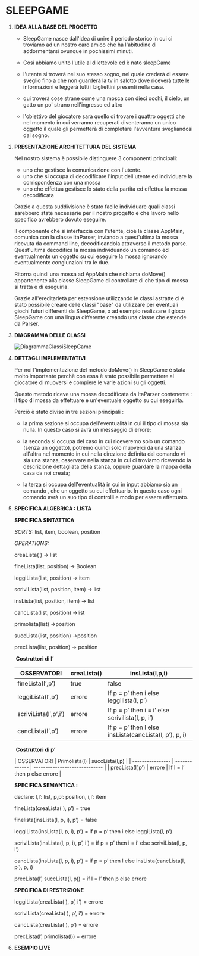 # SLEEPGAME

1. **IDEA ALLA BASE DEL PROGETTO**

   - SleepGame nasce dall'idea di unire il periodo storico in cui ci troviamo ad un nostro caro amico che ha l'abitudine di addormentarsi ovunque in pochissimi minuti.

   - Così abbiamo unito l'utile al dilettevole ed è nato sleepGame

   - l'utente si troverà nel suo stesso sogno, nel quale crederà di essere sveglio fino a che non guarderà la tv in salotto dove riceverà tutte le informazioni e leggerà tutti i bigliettini presenti nella casa.

   - qui troverà cose strane come una mosca con dieci occhi, il cielo, un gatto un po' strano nell'ingresso ed altro

   - l'obiettivo del giocatore sarà quello di trovare i quattro oggetti che nel momento in cui verranno recuperati diventeranno un unico oggetto il quale gli permetterà di completare l'avventura svegliandosi dal sogno.

     

2. **PRESENTAZIONE ARCHITETTURA DEL SISTEMA**

   Nel nostro sistema è possibile distinguere 3 componenti principali:

   - uno che gestisce la comunicazione con l'utente.
   - uno che si occupa di decodificare l'input dell'utente ed individuare la corrispondenza con una mossa
   - uno che effettua gestisce lo stato della partita ed effettua la mossa decodificata

    Grazie a questa suddivisione è stato facile individuare quali classi sarebbero state necessarie per il nostro progetto e che lavoro nello specifico avrebbero dovuto eseguire.

   Il componente che si interfaccia con l'utente, cioè la classe AppMain, comunica con la classe ItaParser, inviando a quest'ultima la mossa ricevuta da command line, decodificandola attraverso il metodo parse.
   Quest'ultima decodifica la mossa individuando un comando ed eventualmente un oggetto su cui eseguire la mossa ignorando eventualmente congiunzioni tra le due.

   Ritorna quindi una mossa ad AppMain che richiama doMove() appartenente alla classe SleepGame di controllare di che tipo di mossa si tratta e di eseguirla. 

   Grazie all'ereditarietà per estensione utilizzando le classi astratte ci è stato possibile creare delle classi "base" da utilizzare per eventuali giochi futuri differenti da SleepGame, o ad esempio realizzare il gioco SleepGame con una lingua differente creando una classe che estende da Parser.

   

3. **DIAGRAMMA DELLE CLASSI**

   ![DiagrammaClassiSleepGame](../img/DiagrammaClassiSleepGame.jpg)

   

4. **DETTAGLI IMPLEMENTATIVI**

   Per noi l'implementazione del metodo doMove() in SleepGame è stata molto importante perchè con essa è stato possibile permettere al giocatore di muoversi e compiere le varie azioni su gli oggetti.

   Questo metodo riceve una mossa decodificata da ItaParser contenente : il tipo di mossa da effettuare e un'eventuale oggetto su cui eseguirla.

   Perciò è stato diviso in tre sezioni principali :

   - la prima sezione si occupa dell'eventualità in cui il tipo di mossa sia nulla. In questo caso si avrà un messaggio di errore;

   - la seconda si occupa del caso in cui riceveremo solo un comando (senza un oggetto), potremo quindi solo muoverci da una stanza all'altra nel momento in cui nella direzione definita dal comando vi sia una stanza, osservare nella stanza in cui ci troviamo ricevendo la descrizione dettagliata della stanza, oppure guardare la mappa della casa da noi creata;

   - la terza si occupa dell'eventualità in cui in input abbiamo sia un comando , che un oggetto su cui effettuarlo. In questo caso ogni comando avrà un suo tipo di controlli e modo per essere effettuato. 

   

5. **SPECIFICA ALGEBRICA : LISTA** 

   **SPECIFICA SINTATTICA**

   *SORTS:* list, item, boolean, position

   *OPERATIONS:*

   creaLista( )	-> list

   fineLista(list, position)	-> Boolean

   leggiLista(list, position)	-> item

   scriviLista(list, position, item)	-> list 

   insLista(list, position, item)	-> list

   cancLista(list, position)	->list

   primolista(list)	->position

   succLista(list, position)	->position

   precLista(list, position)	-> position

   ​                                    				   **Costruttori di l’**

   | OSSERVATORI           | creaLista() | insLista(l,p,i)                                           |
   | --------------------- | ----------- | --------------------------------------------------------- |
   | fineLista(l’,p’)      | true        | false                                                     |
   | leggiLista(l’,p’)     | errore      | If p = p’ then i else   leggilista(l, p’)                 |
   | scriviLista(l’,p’,i’) | errore      | If p = p’ then i = i’ else scrivilista(l,  p, i’)         |
   | cancLista(l’,p’)      | errore      | If p = p’ then l else   insLista(cancLista(l,  p’), p, i) |

   ​                         																										                       															**Costruttori di p’**

   | OSSERVATORI      | Primolista(l) | succLista(l,p)                |
| ---------------- | ------------- | ----------------------------- |
   | precLista(l’,p’) | errore        | If l  = l’ then p else errore |
   
   

   **SPECIFICA SEMANTICA :** 

   declare:    l,l’: list,   p,p’: position,    i,I’: item

   fineLista(creaLista( ), p’) = true

   finelista(insLista(l, p, i), p’) = false

   leggiLista(insLista(l, p, i), p’) = if p = p’ then i else leggiLista(l, p’)

   scriviLista(insLista(l, p, i), p’, i’) = if p = p’ then i = i’ else scriviLista(l, p, i’)

   cancLista(insLista(l, p, i), p’) = if p = p’ then l else insLista(cancLista(l, p’), p, i)

   precLista(l’, succLista(l, p)) = if l = l’ then p else errore

    

   **SPECIFICA DI RESTRIZIONE**

   leggiLista(creaLista( ), p’, i’) = errore

   scriviLista(creaLista( ), p’, i’) = errore

   cancLista(creaLista( ), p’) = errore

   precLista(l’, primolista(l)) = errore

   

6. **ESEMPIO LIVE**

   
